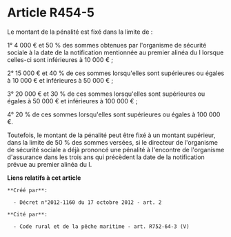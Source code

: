 # Article R454-5

Le montant de la pénalité est fixé dans la limite de : 

1° 4 000 € et 50 % des sommes obtenues par l'organisme de sécurité sociale à la date de la notification mentionnée au premier
alinéa du I lorsque celles-ci sont inférieures à 10 000 € ; 

2° 15 000 € et 40 % de ces sommes lorsqu'elles sont supérieures ou égales à 10 000 € et inférieures à 50 000 € ; 

3° 20 000 € et 30 % de ces sommes lorsqu'elles sont supérieures ou égales à 50 000 € et inférieures à 100 000 € ; 

4° 20 % de ces sommes lorsqu'elles sont supérieures ou égales à 100 000 €. 

Toutefois, le montant de la pénalité peut être fixé à un montant supérieur, dans la limite de 50 % des sommes versées, si le
directeur de l'organisme de sécurité sociale a déjà prononcé une pénalité à l'encontre de l'organisme d'assurance dans les
trois ans qui précèdent la date de la notification prévue au premier alinéa du I.

**Liens relatifs à cet article**

	**Créé par**:

	  - Décret n°2012-1160 du 17 octobre 2012 - art. 2

	**Cité par**:

	  - Code rural et de la pêche maritime - art. R752-64-3 (V)
